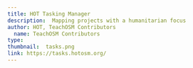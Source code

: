 ```yaml
---
title: HOT Tasking Manager
description:  Mapping projects with a humanitarian focus
author: HOT, TeachOSM Contributors
  name: TeachOSM Contributors
type:
thumbnail:  tasks.png
link: https://tasks.hotosm.org/
---
```


